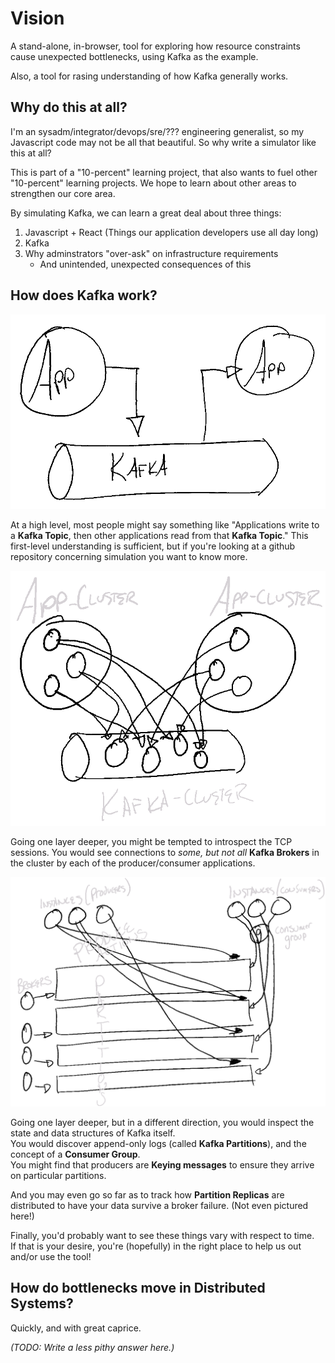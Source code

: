 # Vision
A stand-alone, in-browser, tool for exploring how resource constraints cause unexpected bottlenecks, using Kafka as the example.

Also, a tool for rasing understanding of how Kafka generally works.

## Why do this at all?
I'm an sysadm/integrator/devops/sre/??? engineering generalist, so my Javascript code may not be all that beautiful. 
So why write a simulator like this at all?

This is part of a "10-percent" learning project, that also wants to fuel other "10-percent" learning projects. 
We hope to learn about other areas to strengthen our core area.

By simulating Kafka, we can learn a great deal about three things:
1. Javascript + React (Things our application developers use all day long)
1. Kafka
1. Why adminstrators "over-ask" on infrastructure requirements
   - And unintended, unexpected consequences of this

## How does Kafka work?
![App to kafka to app](img/Kafka_basic_001.png "Simple: Applications write to Kafka, and applications read from kafka.")

At a high level, most people might say something like "Applications write to a **Kafka Topic**, then other applications read from that **Kafka Topic**."
This first-level understanding is sufficient, but if you're looking at a github repository concerning simulation you want to know more.


![App-cluster to kafka-cluster to app-cluster](img/Kafka_basic_002.png "Tracking TCP: Application cluster-members to Kafka cluster-members to Application cluster-members.")

Going one layer deeper, you might be tempted to introspect the TCP sessions.
You would see connections to _some, but not all_ **Kafka Brokers** in the cluster by each of the producer/consumer applications.

![Instances, partitions, and a mess of arrows](img/Kafka_basic_003.png "Diagramming what producers and consumers use which partitions")

Going one layer deeper, but in a different direction, you would inspect the state and data structures of Kafka itself.  
You would discover append-only logs (called **Kafka Partitions**), and the concept of a **Consumer Group**.  
You might find that producers are **Keying messages** to ensure they arrive on particular partitions.

And you may even go so far as to track how **Partition Replicas** are distributed to have your data survive a broker failure. (Not even pictured here!)

Finally, you'd probably want to see these things vary with respect to time.  
If that is your desire, you're (hopefully) in the right place to help us out and/or use the tool!

## How do bottlenecks move in Distributed Systems?
Quickly, and with great caprice.

_(TODO: Write a less pithy answer here.)_